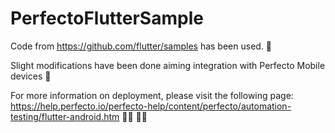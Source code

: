 # PerfectoFlutterSample

Code from https://github.com/flutter/samples has been used. :green_book:

Slight modifications have been done aiming integration with Perfecto Mobile devices :iphone: 

For more information on deployment, please visit the following page: 
https://help.perfecto.io/perfecto-help/content/perfecto/automation-testing/flutter-android.htm :woman_technologist:	:man_technologist:	
